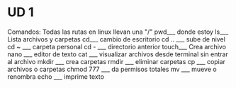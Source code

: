 # UD 1 
Comandos:
Todas las rutas en linux llevan una "/"
pwd___ donde estoy
ls___ Lista archivos y carpetas
cd___ cambio de escritorio
cd .. ___ sube de nivel
cd ~ ___ carpeta personal
cd - ___ directorio anterior
touch___ Crea archivo
nano ___ editor de texto
cat ___ visualizar archivos desde terminal sin entrar al archivo
mkdir ___ crea carpetas
rmdir ___ eliminar carpetas
cp ___ copiar archivos o carpetas
chmod 777 ___ da permisos totales 
mv ___ mueve o renombra
echo ___ imprime texto


